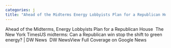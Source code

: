 ```yaml
---
categories: j
title: "Ahead of the Midterms Energy Lobbyists Plan for a Republican House  The New York Times"
---
```

Ahead of the Midterms, Energy Lobbyists Plan for a Republican House&nbsp;&nbsp;The New York TimesUS midterms: Can a Republican win stop the shift to green energy? | DW News&nbsp;&nbsp;DW NewsView Full Coverage on Google News